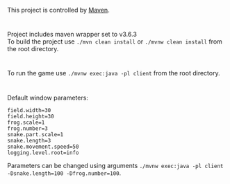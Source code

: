 This project is controlled by [Maven](https://maven.apache.org/).
#
Project  includes maven wrapper set to v3.6.3  
To build the project use `./mvn clean install` or `./mvnw clean install` from the root directory.  
#
To run the game use `./mvnw exec:java -pl client` from the root directory.
#
Default window parameters:
```
field.width=30
field.height=30
frog.scale=1
frog.number=3
snake.part.scale=1
snake.length=3
snake.movement.speed=50
logging.level.root=info
```
Parameters can be changed using arguments `./mvnw exec:java -pl client -Dsnake.length=100 -Dfrog.number=100`.
